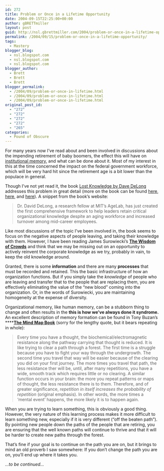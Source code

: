 ```yaml
---
id: 272
title: Problem or Once in a Lifetime Opportunity
date: 2004-09-15T22:25:00+00:00
author: gBRETTmiller
layout: post
guid: http://nsl.gbrettmiller.com/2004/problem-or-once-in-a-lifetime-opportunity
permalink: /2004/09/15/problem-or-once-in-a-lifetime-opportunity/
tags:
  - Mastery
blogger_blog:
  - nsl.blogspot.com
  - nsl.blogspot.com
  - nsl.blogspot.com
blogger_author:
  - Brett
  - Brett
  - Brett
blogger_permalink:
  - /2004/09/problem-or-once-in-lifetime.html
  - /2004/09/problem-or-once-in-lifetime.html
  - /2004/09/problem-or-once-in-lifetime.html
original_post_id:
  - "272"
  - "272"
  - "272"
  - "272"
  - "265"
categories:
  - Pound of Obscure
---
```

For many years now I&#8217;ve read about and been involved in discussions about the impending retirement of baby boomers, the effect this will have on [institutional memory](http://www.elearnspace.org/blog/archives/001757.html), and what can be done about it. Most of my interest in this at the time concerned the impact on the federal government workforce, which will be very hard hit since the retirement age is a bit lower than the populace in general.

Though I&#8217;ve not yet read it, the book [Lost Knowledge by Dave DeLong](http://www.lostknowledge.com) addresses this problem in great detail (more on the book can be found [here](http://denham.typepad.com/km/2004/09/knowledge_lost.html), [here](http://www.byeday.net/weblog/2004/09/lost-knowledge-is-out.html), and [here](http://billives.typepad.com/portals_and_km/2004/09/the_knowledge_i.html)). A snippet from the book&#8217;s website: 

> Dr. David DeLong, a research fellow at MIT’s AgeLab, has just created the first comprehensive framework to help leaders retain critical organizational knowledge despite an aging workforce and increased turnover among mid-career employees.

Like most discussions of the topic I&#8217;ve been involved in, the book seems to focus on the negative aspects of people leaving, and taking their knowledge with them. However, I have been reading James Surowiecki&#8217;s **[The Wisdom of Crowds](http://www.randomhouse.com/features/wisdomofcrowds/excerpt.html)** and think that we may be missing out on an opportunity to actively reinvent the corporate knowledge as we try, probably in vain, to keep the old knowledge around.

Granted, there is some **information** and there are many **processes** that must be recorded and retained. This the basic infrastructure of how an organization functions. But if you simply take the _knowledge_ of people who are leaving and transfer that to the people that are replacing them, you are effectively eliminating the value of the &#8220;new blood&#8221; coming into the organization. Or, in the words of Surowiecki, you are maintaining homogeneity at the expense of diversity.

Organizational memory, like human memory, can be a stubborn thing to change and often results in the **this is how we&#8217;ve always done it syndrome.** An excellent description of memory formation can be found in Tony Buzan&#8217;s ****[**The Mind Map Book**](http://www.amazon.com/exec/obidos/ASIN/0452273226/gbrettmiller-20) (sorry for the lengthy quote, but it bears repeating in whole): 

> Every time you have a thought, the biochemical/electromagnetic resistance along the pathway carrying that thought is reduced. It is like trying to clear a path through a forest. The first time is a struggle because you have to fight your way through the undergrowth. The second time you travel that way will be easier because of the clearing you did on your first journey. The more times you travel that path, the less resistance ther will be, until, after many repetitions, you have a wide, smooth track which requires little or no clearing. A similar function occurs in your brain: the more you repeat patterns or maps of thought, the less resistance there is to them. Therefore, and of greater significance, _repetition in itself increases the probability of repetition_ (original emphasis). In other words, the more times a &#8216;mental event&#8217; happens, the more likely it is to happen again.

When you are trying to learn something, this is obviously a good thing. However, the very nature of this learning process makes it more difficult to learn something new, especially if it is very different (&#8220;off the beaten path&#8221;). By pointing new people down the paths of the people that are retiring, you are ensuring that the well known paths will continue to thrive and that it will be harder to create new paths through the forest.

That&#8217;s fine if your goal is to continue on the path you are on, but it brings to mind an old proverb I saw somewhere: If you don&#8217;t change the path you are on, you&#8217;ll end up where it takes you.

_&#8230;to be continued&#8230;_